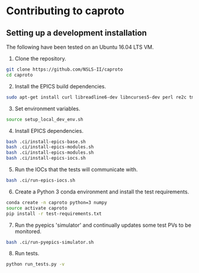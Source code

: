 # Contributing to caproto

## Setting up a development installation

The following have been tested on an Ubuntu 16.04 LTS VM.

1. Clone the repository.

```bash
git clone https://github.com/NSLS-II/caproto
cd caproto
```

2. Install the EPICS build dependencies.

```bash
sudo apt-get install curl libreadline6-dev libncurses5-dev perl re2c tmux strace
```

3. Set environment variables.

```bash
source setup_local_dev_env.sh
```

4. Install EPICS dependencies.

```bash
bash .ci/install-epics-base.sh 
bash .ci/install-epics-modules.sh 
bash .ci/install-epics-modules.sh 
bash .ci/install-epics-iocs.sh 
```

5. Run the IOCs that the tests will communicate with.

```bash
bash .ci/run-epics-iocs.sh
```

6. Create a Python 3 conda environment and install the test requirements.

```bash
conda create -n caproto python=3 numpy
source activate caproto
pip install -r test-requirements.txt
```

7. Run the pyepics 'simulator' and continually updates some test PVs to be
   monitored.

```bash
bash .ci/run-pyepics-simulator.sh
```

8. Run tests.

```bash
python run_tests.py -v
```
